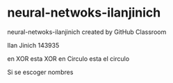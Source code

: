 # neural-netwoks-ilanjinich
neural-netwoks-ilanjinich created by GitHub Classroom

Ilan Jinich 
143935

en XOR esta XOR
en Circulo esta el circulo

Si se escoger nombres
